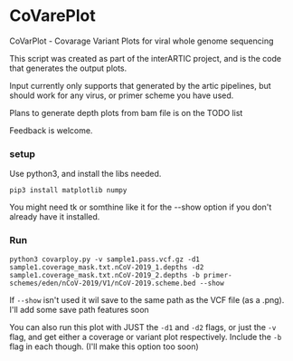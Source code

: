 # CoVarePlot
CoVarPlot - Covarage Variant Plots for viral whole genome sequencing


This script was created as part of the interARTIC project, and is the code that generates the output plots.

Input currently only supports that generated by the artic pipelines, but should work for any virus, or primer scheme you have used.

Plans to generate depth plots from bam file is on the TODO list

Feedback is welcome.


### setup

Use python3, and install the libs needed.

    pip3 install matplotlib numpy

You might need tk or somthine like it for the --show option if you don't already have it installed.

### Run

    python3 covarploy.py -v sample1.pass.vcf.gz -d1 sample1.coverage_mask.txt.nCoV-2019_1.depths -d2 sample1.coverage_mask.txt.nCoV-2019_2.depths -b primer-schemes/eden/nCoV-2019/V1/nCoV-2019.scheme.bed --show



If `--show` isn't used it wil save to the same path as the VCF file (as a .png). I'll add some save path features soon

You can also run this plot with JUST the `-d1` and `-d2` flags, or just the `-v` flag, and get either a coverage or variant plot respectively. Include the `-b` flag in each though. (I'll make this option too soon)
